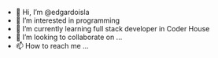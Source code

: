 - 👋 Hi, I’m @edgardoisla
- 👀 I’m interested in programming
- 🌱 I’m currently learning full stack developer in Coder House
- 💞️ I’m looking to collaborate on ...
- 📫 How to reach me ...

<!---
edgardoisla/edgardoisla is a ✨ special ✨ repository because its `README.md` (this file) appears on your GitHub profile.
You can click the Preview link to take a look at your changes.
--->
